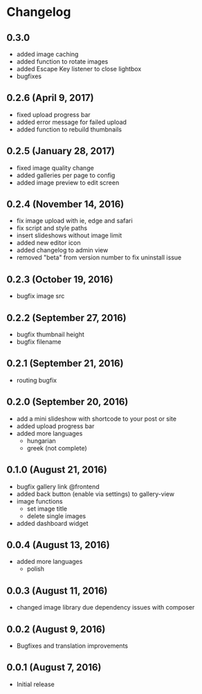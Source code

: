 # Changelog
## 0.3.0
- added image caching
- added function to rotate images
- added Escape Key listener to close lightbox
- bugfixes

## 0.2.6 (April 9, 2017)
- fixed upload progress bar
- added error message for failed upload
- added function to rebuild thumbnails

## 0.2.5 (January 28, 2017)
- fixed image quality change
- added galleries per page to config
- added image preview to edit screen

## 0.2.4 (November 14, 2016)
- fix image upload with ie, edge and safari
- fix script and style paths
- insert slideshows without image limit
- added new editor icon
- added changelog to admin view
- removed "beta" from version number to fix uninstall issue

## 0.2.3 (October 19, 2016)
- bugfix image src

## 0.2.2 (September 27, 2016)
- bugfix thumbnail height
- bugfix filename

## 0.2.1 (September 21, 2016)
- routing bugfix

## 0.2.0 (September 20, 2016)
- add a mini slideshow with shortcode to your post or site
- added upload progress bar
- added more languages
    - hungarian
    - greek (not complete)

## 0.1.0 (August 21, 2016)
- bugfix gallery link @frontend
- added back button (enable via settings) to gallery-view
- image functions
    - set image title
    - delete single images
- added dashboard widget

## 0.0.4 (August 13, 2016)
- added more languages
    - polish

## 0.0.3 (August 11, 2016)

- changed image library due dependency issues with composer

## 0.0.2 (August 9, 2016)

- Bugfixes and translation improvements

## 0.0.1 (August 7, 2016)

- Initial release
